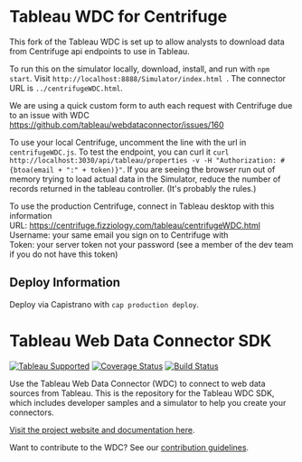 # Tableau WDC for Centrifuge

This fork of the Tableau WDC is set up to allow analysts to download data from Centrifuge api endpoints to use in Tableau.  

To run this on the simulator locally, download, install, and run with `npm start`. Visit `http://localhost:8888/Simulator/index.html
`. The connector URL is `../centrifugeWDC.html`.  

We are using a quick custom form to auth each request with Centrifuge due to an issue with WDC https://github.com/tableau/webdataconnector/issues/160  

To use your local Centrifuge, uncomment the line with the url in `centrifugeWDC.js`. To test the endpoint, you can curl it `curl http://localhost:3030/api/tableau/properties -v -H "Authorization: #{btoa(email + ":" + token)}"`. If you are seeing the browser run out of memory trying to load actual data in the Simulator, reduce the number of records returned in the tableau controller. (It's probably the rules.)  

To use the production Centrifuge, connect in Tableau desktop with this information  
URL: https://centrifuge.fizziology.com/tableau/centrifugeWDC.html  
Username: your same email you sign on to Centrifuge with  
Token: your server token not your password (see a member of the dev team if you do not have this token)  

## Deploy Information

Deploy via Capistrano with `cap production deploy`.

# Tableau Web Data Connector SDK
[![Tableau Supported](https://img.shields.io/badge/Support%20Level-Tableau%20Supported-53bd92.svg)](https://www.tableau.com/support-levels-it-and-developer-tools) [![Coverage Status](https://coveralls.io/repos/github/tableau/webdataconnector/badge.svg?branch=master)](https://coveralls.io/github/tableau/webdataconnector?branch=master) [![Build Status](https://travis-ci.org/tableau/webdataconnector.svg?branch=master)](https://travis-ci.org/tableau/webdataconnector)

Use the Tableau Web Data Connector (WDC) to connect to web data sources from Tableau. This is the repository for the Tableau WDC SDK, which includes developer samples and a simulator to help you create your connectors.

[Visit the project website and documentation here](http://tableau.github.io/webdataconnector/).

Want to contribute to the WDC? See our [contribution guidelines](http://tableau.github.io/).
